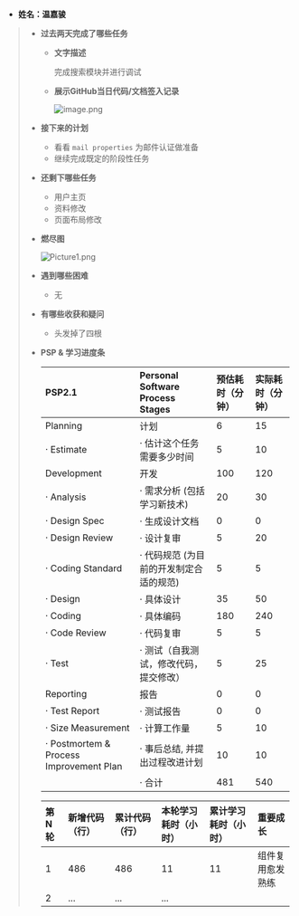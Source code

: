 - **姓名：温嘉骏**

> - **过去两天完成了哪些任务**
>
>   - **文字描述**
>
>     完成搜索模块并进行调试
>
>   - **展示GitHub当日代码/文档签入记录**
>
>     ![image.png](https://s2.loli.net/2022/11/22/BVsnO57xMjlcbNv.png)
>
> - **接下来的计划**
>
>   - 看看 `mail properties` 为邮件认证做准备
>   - 继续完成既定的阶段性任务
>
> - **还剩下哪些任务**
>
>   - 用户主页
>   - 资料修改
>   - 页面布局修改
>
> - **燃尽图**
>
>   ![Picture1.png](https://s2.loli.net/2022/11/22/siQCWTjv4A1MIr2.png)
>
> - **遇到哪些困难**
>
>   - 无
>
> - **有哪些收获和疑问**
>
>   - 头发掉了四根
>
> - **PSP & 学习进度条**
>
>   | PSP2.1                                  | Personal Software Process Stages        | 预估耗时（分钟） | 实际耗时（分钟） |
>   | :-------------------------------------- | :-------------------------------------- | :--------------- | :--------------- |
>   | Planning                                | 计划                                    | 6                | 15               |
>   | · Estimate                              | · 估计这个任务需要多少时间              | 5                | 10               |
>   | Development                             | 开发                                    | 100              | 120              |
>   | · Analysis                              | · 需求分析 (包括学习新技术)             | 20               | 30               |
>   | · Design Spec                           | · 生成设计文档                          | 0                | 0                |
>   | · Design Review                         | · 设计复审                              | 5                | 20               |
>   | · Coding Standard                       | · 代码规范 (为目前的开发制定合适的规范) | 5                | 5                |
>   | · Design                                | · 具体设计                              | 35               | 50               |
>   | · Coding                                | · 具体编码                              | 180              | 240              |
>   | · Code Review                           | · 代码复审                              | 5                | 5                |
>   | · Test                                  | · 测试（自我测试，修改代码，提交修改）  | 5                | 25               |
>   | Reporting                               | 报告                                    | 0                | 0                |
>   | · Test Report                           | · 测试报告                              | 0                | 0                |
>   | · Size Measurement                      | · 计算工作量                            | 5                | 10               |
>   | · Postmortem & Process Improvement Plan | · 事后总结, 并提出过程改进计划          | 10               | 10               |
>   |                                         | · 合计                                  | 481              | 540              |
>
>   | 第N轮 | 新增代码（行） | 累计代码（行） | 本轮学习耗时（小时） | 累计学习耗时（小时） | 重要成长         |
>   | :---- | :------------- | :------------- | :------------------- | :------------------- | :--------------- |
>   | 1     | 486            | 486            | 11                   | 11                   | 组件复用愈发熟练 |
>   | 2     | ...            | ...            | ...                  |                      |                  |
